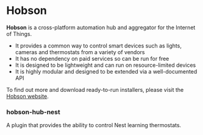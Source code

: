 # Hobson

**Hobson** is a cross-platform automation hub and aggregator for the Internet of Things.

* It provides a common way to control smart devices such as lights, cameras and thermostats from a variety of vendors
* It has no dependency on paid services so can be run for free
* It is designed to be lightweight and can run on resource-limited devices
* It is highly modular and designed to be extended via a well-documented API

To find out more and download ready-to-run installers, please visit the
[Hobson website](http://www.hobson-automation.com).

### hobson-hub-nest

A plugin that provides the ability to control Nest learning thermostats.